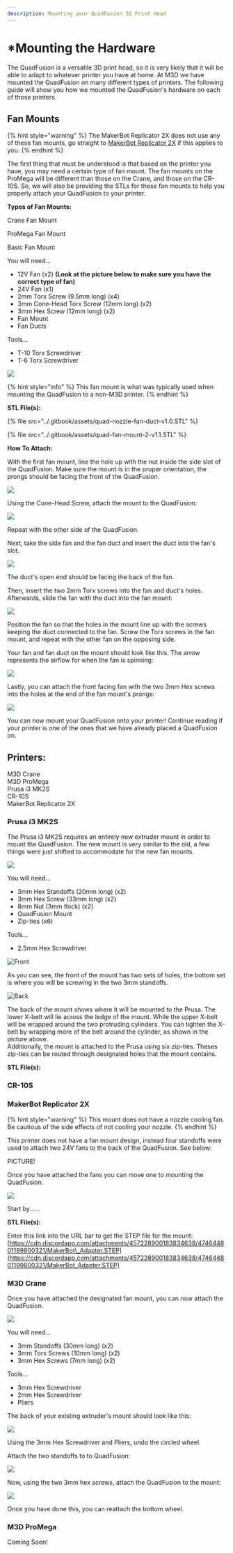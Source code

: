 ```yaml
---
description: Mounting your QuadFusion 3D Print Head
---
```


# \*Mounting the Hardware

The QuadFusion is a versatile 3D print head, so it is very likely that it will be able to adapt to whatever printer you have at home. At M3D we have mounted the QuadFusion on many different types of printers. The following guide will show you how we mounted the QuadFusion's hardware on each of those printers. 

## Fan Mounts

{% hint style="warning" %}
The MakerBot Replicator 2X does not use any of these fan mounts, go straight to [MakerBot Replicator 2X](network-setup.md#makerbot-replicator-2x) if this applies to you.
{% endhint %}

The first thing that must be understood is that based on the printer you have, you may need a certain type of fan mount. The fan mounts on the ProMega will be different than those on the Crane, and those on the CR-10S. So, we will also be providing the STLs for these fan mounts to help you properly attach your QuadFusion to your printer.

**Types of Fan Mounts:**

Crane Fan Mount



ProMega Fan Mount



Basic Fan Mount

You will need...  
- 12V Fan \(x2\) **\(Look at the picture below to make sure you have the correct type of fan\)**  
- 24V Fan \(x1\)  
- 2mm Torx Screw \(9.5mm long\) \(x4\)  
- 3mm Cone-Head Torx Screw \(12mm long\) \(x2\)  
- 3mm Hex Screw \(12mm long\) \(x2\)  
- Fan Mount  
- Fan Ducts 

Tools...  
- T-10 Torx Screwdriver  
- T-6 Torx Screwdriver

![](../.gitbook/assets/image%20%2837%29.png)

{% hint style="info" %}
This fan mount is what was typically used when mounting the QuadFusion to a non-M3D printer. 
{% endhint %}

**STL File\(s\):**

{% file src="../.gitbook/assets/quad-nozzle-fan-duct-v1.0.STL" %}

{% file src="../.gitbook/assets/quad-fan-mount-2-v1.1.STL" %}

**How To Attach:**

With the first fan mount, line the hole up with the nut inside the side slot of the QuadFusion. Make sure the mount is in the proper orientation, the prongs should be facing the front of the QuadFusion.

![](../.gitbook/assets/image%20%2848%29.png)

Using the Cone-Head Screw, attach the mount to the QuadFusion:

![](../.gitbook/assets/image%20%2861%29.png)

Repeat with the other side of the QuadFusion.

Next, take the side fan and the fan duct and insert the duct into the fan's slot. 

![](../.gitbook/assets/image%20%2826%29.png)

The duct's open end should be facing the back of the fan.  

Then, insert the two 2mm Torx screws into the fan and duct's holes. Afterwards, slide the fan with the duct into the fan mount:

![](../.gitbook/assets/image%20%2857%29.png)

Position the fan so that the holes in the mount line up with the screws keeping the duct connected to the fan. Screw the Torx screws in the fan mount, and repeat with the other fan on the opposing side. 

Your fan and fan duct on the mount should look like this. The arrow represents the airflow for when the fan is spinning:

![](../.gitbook/assets/image%20%284%29.png)

Lastly, you can attach the front facing fan with the two 3mm Hex screws into the holes at the end of the fan mount's prongs:



![](../.gitbook/assets/image%20%2821%29.png)

You can now mount your QuadFusion onto your printer! Continue reading if your printer is one of the ones that we have already placed a QuadFusion on.

## Printers:

M3D Crane  
M3D ProMega  
Prusa i3 MK2S  
CR-10S  
MakerBot Replicator 2X



### Prusa i3 MK2S

The Prusa i3 MK2S requires an entirely new extruder mount in order to mount the QuadFusion. The new mount is very similar to the old, a few things were just shifted to accommodate for the new fan mounts.

![](../.gitbook/assets/img_1390.jpg)

You will need...  
- 3mm Hex Standoffs \(20mm long\) \(x2\)  
- 3mm Hex Screw \(33mm long\) \(x2\)  
- 8mm Nut \(3mm thick\) \(x2\)  
- QuadFusion Mount  
- Zip-ties \(x6\)

Tools...  
- 2.5mm Hex Screwdriver

![Front](../.gitbook/assets/image%20%2858%29.png)

As you can see, the front of the mount has two sets of holes, the bottom set is where you will be screwing in the two 3mm standoffs.

![Back](../.gitbook/assets/image%20%2820%29.png)

The back of the mount shows where it will be mounted to the Prusa. The lower X-belt will lie across the ledge of the mount. While the upper X-belt will be wrapped around the two protruding cylinders. You can tighten the X-belt by wrapping more of the belt around the cylinder, as shown in the picture above.   
Additionally, the mount is attached to the Prusa using six zip-ties. Theses zip-ties can be routed through designated holes that the mount contains. 

**STL File\(s\):**



### CR-10S













### MakerBot Replicator 2X

{% hint style="warning" %}
This mount does not have a nozzle cooling fan. Be cautious of the side effects of not cooling your nozzle.
{% endhint %}

This printer does not have a fan mount design, instead four standoffs were used to attach two 24V fans to the back of the QuadFusion. See below:

PICTURE!

Once you have attached the fans you can move one to mounting the QuadFusion. 

![](../.gitbook/assets/image%20%2833%29.png)

Start by......



**STL File\(s\):** 

Enter this link into the URL bar to get the STEP file for the mount:  
[https://cdn.discordapp.com/attachments/457228900183834638/474644801199800321/MakerBot\_Adapter.STEP](https://cdn.discordapp.com/attachments/457228900183834638/474644801199800321/MakerBot_Adapter.STEP) 

### M3D Crane

Once you have attached the designated fan mount, you can now attach the QuadFusion. 

![](../.gitbook/assets/image%20%2849%29.png)

You will need...  
- 3mm Standoffs \(30mm long\) \(x2\)  
- 3mm Torx Screws \(10mm long\) \(x2\)  
- 3mm Hex Screws \(7mm long\) \(x2\)

Tools...  
- 3mm Hex Screwdriver  
- 2mm Hex Screwdriver  
- Pliers

The back of your existing extruder's mount should look like this:

![](../.gitbook/assets/image%20%2847%29.png)

Using the 3mm Hex Screwdriver and Pliers, undo the circled wheel.

Attach the two standoffs to to QuadFusion:

![](../.gitbook/assets/image%20%2851%29.png)

Now, using the two 3mm hex screws, attach the QuadFusion to the mount:

![](../.gitbook/assets/image%20%2834%29.png)

Once you have done this, you can reattach the bottom wheel.

### M3D ProMega

Coming Soon!


